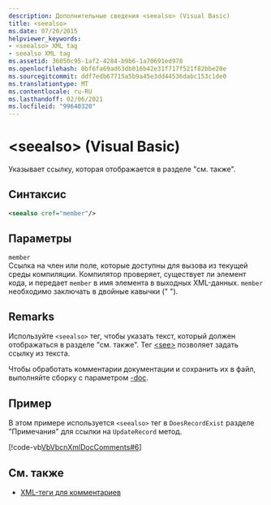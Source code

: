 ```yaml
---
description: Дополнительные сведения <seealso> (Visual Basic)
title: <seealso>
ms.date: 07/20/2015
helpviewer_keywords:
- <seealso> XML tag
- seealso XML tag
ms.assetid: 36050c95-1af2-4284-b9b6-1a70691ed978
ms.openlocfilehash: 0bf6fa69ad63db016b42e31f717f521f82bbe20e
ms.sourcegitcommit: ddf7edb67715a5b9a45e3dd44536dabc153c1de0
ms.translationtype: MT
ms.contentlocale: ru-RU
ms.lasthandoff: 02/06/2021
ms.locfileid: "99640320"
---
```

# <a name="seealso-visual-basic"></a>\<seealso> (Visual Basic)

Указывает ссылку, которая отображается в разделе "см. также".  
  
## <a name="syntax"></a>Синтаксис  
  
```xml  
<seealso cref="member"/>  
```  
  
## <a name="parameters"></a>Параметры  

 `member`  
 Ссылка на член или поле, которые доступны для вызова из текущей среды компиляции. Компилятор проверяет, существует ли элемент кода, и передает `member` в имя элемента в выходных XML-данных. `member` необходимо заключать в двойные кавычки (" ").  
  
## <a name="remarks"></a>Remarks  

 Используйте `<seealso>` тег, чтобы указать текст, который должен отображаться в разделе "см. также". Тег [\<see>](see.md) позволяет задать ссылку из текста.  
  
 Чтобы обработать комментарии документации и сохранить их в файл, выполняйте сборку с параметром [-doc](../../reference/command-line-compiler/doc.md).  
  
## <a name="example"></a>Пример  

 В этом примере используется `<seealso>` тег в `DoesRecordExist` разделе "Примечания" для ссылки на `UpdateRecord` метод.  
  
 [!code-vb[VbVbcnXmlDocComments#6](~/samples/snippets/visualbasic/VS_Snippets_VBCSharp/VbVbcnXmlDocComments/VB/Class1.vb#6)]  
  
## <a name="see-also"></a>См. также

- [XML-теги для комментариев](index.md)
